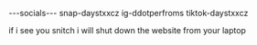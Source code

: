 ---socials---
snap-daystxxcz
ig-ddotperfroms
tiktok-daystxxcz

if i see you snitch i will shut down the website from your laptop

